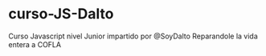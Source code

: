 # curso-JS-Dalto
Curso Javascript nivel Junior impartido por @SoyDalto
Reparandole la vida entera a COFLA
